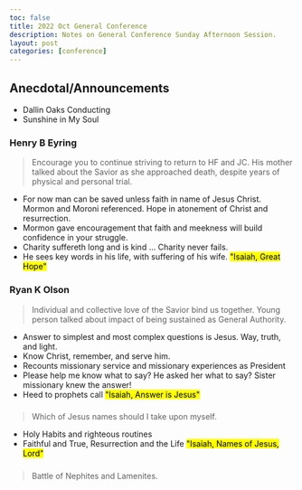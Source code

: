 ```yaml
---
toc: false
title: 2022 Oct General Conference
description: Notes on General Conference Sunday Afternoon Session.
layout: post
categories: [conference]
---
```


## Anecdotal/Announcements
- Dallin Oaks Conducting
- Sunshine in My Soul

### Henry B Eyring
> Encourage you to continue striving to return to HF and JC.  His mother talked about the Savior as she approached death, despite years of physical and personal trial.
- For now man can be saved unless faith in name of Jesus Christ.  Mormon and Moroni referenced.  Hope in atonement of Christ and resurrection.
- Mormon gave encouragement that faith and meekness will build confidence in your struggle.
- Charity suffereth long and is kind ...  Charity never fails.
- He sees key words in his life, with suffering of his wife.
<mark>"Isaiah, Great Hope"</mark>

### Ryan K Olson
> Individual and collective love of the Savior bind us together.  Young person talked about impact of being sustained as General Authority.  
- Answer to simplest and most complex questions is Jesus.  Way, truth, and light.
- Know Christ, remember, and serve him.
- Recounts missionary service and missionary experiences as President
- Please help me know what to say?  He asked her what to say?  Sister missionary knew the answer!
- Heed to prophets call
<mark>"Isaiah, Answer is Jesus"</mark>

###
> Which of Jesus names should I take upon myself.
- Holy Habits and righteous routines
- Faithful and True, Resurrection and the Life
<mark>"Isaiah, Names of Jesus, Lord"</mark>

###
> Battle of Nephites and Lamenites.
